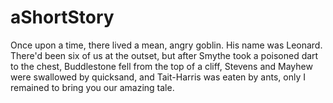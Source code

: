 
# aShortStory

Once upon a time, there lived a mean, angry goblin. His name was Leonard.
There'd been six of us at the outset, 
but after Smythe took a poisoned dart to the chest,
Buddlestone fell from the top of a cliff, 
Stevens and Mayhew were swallowed by quicksand, 
and Tait-Harris was eaten by ants, 
only I remained to bring you our amazing tale.

